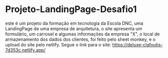 # Projeto-LandingPage-Desafio1
este é um projeto da formação em tecnologia da Escola DNC, uma LandingPage de uma empresa de arquitetura,
o site apresenta um formulário, um carrosel e algumas informações da empresa "X", o local de armazenamento 
dos dados dos clientes, foi feito pelo sheet monkey, e o upload do site pelo netlify.
  Segue o link para o site:
  https://deluxe-clafoutis-7d353c.netlify.app/
